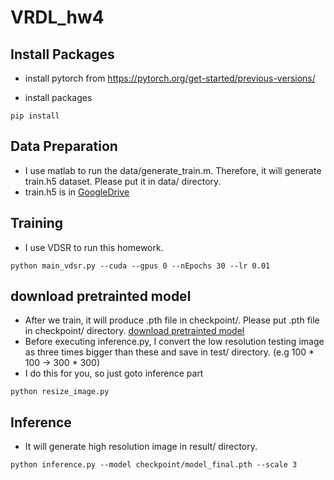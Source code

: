 # VRDL_hw4
## Install Packages

* install pytorch from https://pytorch.org/get-started/previous-versions/

* install packages
```
pip install

```

## Data Preparation
* I use matlab to run the data/generate_train.m. Therefore, it will generate train.h5 dataset. Please put it in data/ directory.
* train.h5 is in [GoogleDrive]()

## Training
* I use VDSR to run this homework.
```
python main_vdsr.py --cuda --gpus 0 --nEpochs 30 --lr 0.01
```

## download pretrainted model
* After we train, it will produce .pth file in checkpoint/. Please put .pth file in checkpoint/ directory. [download pretrainted model](https://drive.google.com/file/d/1TLKZehRFBav7pvuUL6kSLTtFzxGIqd3t/view?usp=sharing)
* Before executing inference.py, I convert the low resolution testing image as three times bigger than these and save in test/ directory. (e.g 100 * 100 -> 300 * 300)
* I do this for you, so just goto inference part

```
python resize_image.py
```

## Inference
* It will generate high resolution image in result/ directory.
```
python inference.py --model checkpoint/model_final.pth --scale 3
```
